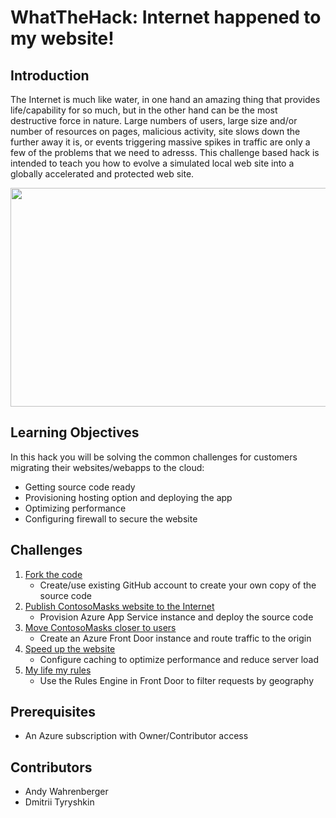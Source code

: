 # WhatTheHack: Internet happened to my website! 

## Introduction

The Internet is much like water, in one hand an amazing thing that provides life/capability for so much, but in the other hand can be the most destructive force in nature.  Large numbers of users, large size and/or number of resources on pages, malicious activity, site slows down the further away it is, or events triggering massive spikes in traffic are only a few of the problems that we need to adresss.  This challenge based hack is intended to teach you how to evolve a simulated local web site into a globally accelerated and protected web site. 

<p align="center">
  <img src="https://user-images.githubusercontent.com/54835093/164018823-2d110aba-3052-4942-8713-ba9ec75b9d96.png" width="600" height="350">
</p>

## Learning Objectives

In this hack you will be solving the common challenges for customers migrating their websites/webapps to the cloud:

- Getting source code ready
- Provisioning hosting option and deploying the app
- Optimizing performance
- Configuring firewall to secure the website

## Challenges
1. [Fork the code](Student/Challenge01.md)
   - Create/use existing GitHub account to create your own copy of the source code
2. [Publish ContosoMasks website to the Internet](Student/Challenge02.md)
   - Provision Azure App Service instance and deploy the source code
3. [Move ContosoMasks closer to users](Student/Challenge03.md)
   - Create an Azure Front Door instance and route traffic to the origin 
4. [Speed up the website](Student/Challenge04.md)
   - Configure caching to optimize performance and reduce server load
5. [My life my rules](Student/Challenge05.md)
   - Use the Rules Engine in Front Door to filter requests by geography

## Prerequisites
- An Azure subscription with Owner/Contributor access 

## Contributors
- Andy Wahrenberger
- Dmitrii Tyryshkin



